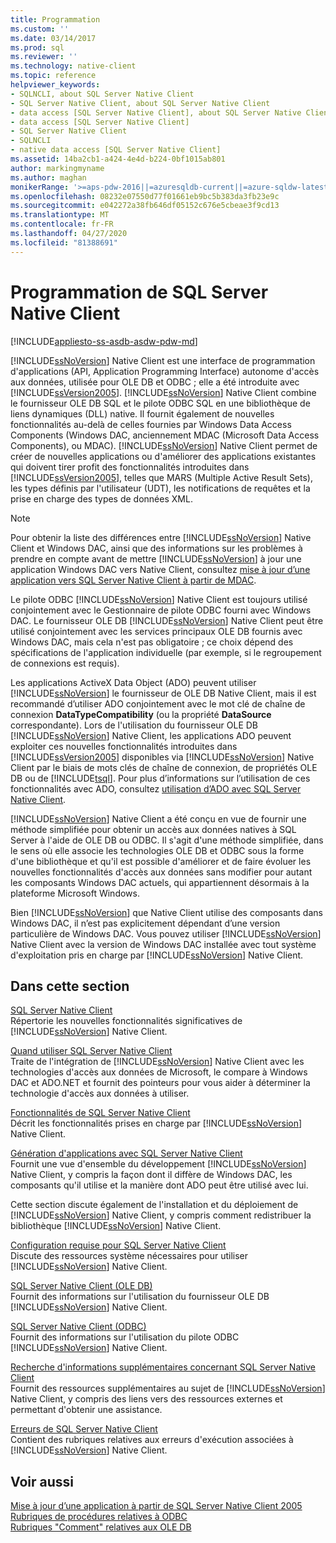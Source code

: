 ```yaml
---
title: Programmation
ms.custom: ''
ms.date: 03/14/2017
ms.prod: sql
ms.reviewer: ''
ms.technology: native-client
ms.topic: reference
helpviewer_keywords:
- SQLNCLI, about SQL Server Native Client
- SQL Server Native Client, about SQL Server Native Client
- data access [SQL Server Native Client], about SQL Server Native Client
- data access [SQL Server Native Client]
- SQL Server Native Client
- SQLNCLI
- native data access [SQL Server Native Client]
ms.assetid: 14ba2cb1-a424-4e4d-b224-0bf1015ab801
author: markingmyname
ms.author: maghan
monikerRange: '>=aps-pdw-2016||=azuresqldb-current||=azure-sqldw-latest||>=sql-server-2016||=sqlallproducts-allversions||>=sql-server-linux-2017||=azuresqldb-mi-current'
ms.openlocfilehash: 08232e07550d77f01661eb9bc5b383da3fb23e9c
ms.sourcegitcommit: e042272a38fb646df05152c676e5cbeae3f9cd13
ms.translationtype: MT
ms.contentlocale: fr-FR
ms.lasthandoff: 04/27/2020
ms.locfileid: "81388691"
---
```

# <a name="sql-server-native-client-programming"></a>Programmation de SQL Server Native Client
[!INCLUDE[appliesto-ss-asdb-asdw-pdw-md](../../includes/appliesto-ss-asdb-asdw-pdw-md.md)]

  [!INCLUDE[ssNoVersion](../../includes/ssnoversion-md.md)] Native Client est une interface de programmation d'applications (API, Application Programming Interface) autonome d'accès aux données, utilisée pour OLE DB et ODBC ; elle a été introduite avec [!INCLUDE[ssVersion2005](../../includes/ssversion2005-md.md)]. [!INCLUDE[ssNoVersion](../../includes/ssnoversion-md.md)] Native Client combine le fournisseur OLE DB SQL et le pilote ODBC SQL en une bibliothèque de liens dynamiques (DLL) native. Il fournit également de nouvelles fonctionnalités au-delà de celles fournies par Windows Data Access Components (Windows DAC, anciennement MDAC (Microsoft Data Access Components), ou MDAC). [!INCLUDE[ssNoVersion](../../includes/ssnoversion-md.md)] Native Client permet de créer de nouvelles applications ou d'améliorer des applications existantes qui doivent tirer profit des fonctionnalités introduites dans [!INCLUDE[ssVersion2005](../../includes/ssversion2005-md.md)], telles que MARS (Multiple Active Result Sets), les types définis par l'utilisateur (UDT), les notifications de requêtes et la prise en charge des types de données XML.  
  
> [!NOTE]  
>  Pour obtenir la liste des différences entre [!INCLUDE[ssNoVersion](../../includes/ssnoversion-md.md)] Native Client et Windows DAC, ainsi que des informations sur les problèmes à prendre en compte avant de mettre [!INCLUDE[ssNoVersion](../../includes/ssnoversion-md.md)] à jour une application Windows DAC vers Native Client, consultez [mise à jour d’une application vers SQL Server Native Client à partir de MDAC](../../relational-databases/native-client/applications/updating-an-application-to-sql-server-native-client-from-mdac.md).  
  
 Le pilote ODBC [!INCLUDE[ssNoVersion](../../includes/ssnoversion-md.md)] Native Client est toujours utilisé conjointement avec le Gestionnaire de pilote ODBC fourni avec Windows DAC. Le fournisseur OLE DB [!INCLUDE[ssNoVersion](../../includes/ssnoversion-md.md)] Native Client peut être utilisé conjointement avec les services principaux OLE DB fournis avec Windows DAC, mais cela n'est pas obligatoire ; ce choix dépend des spécifications de l'application individuelle (par exemple, si le regroupement de connexions est requis).  
  
 Les applications ActiveX Data Object (ADO) peuvent utiliser [!INCLUDE[ssNoVersion](../../includes/ssnoversion-md.md)] le fournisseur de OLE DB Native Client, mais il est recommandé d’utiliser ADO conjointement avec le mot clé de chaîne de connexion **DataTypeCompatibility** (ou la propriété **DataSource** correspondante). Lors de l'utilisation du fournisseur OLE DB [!INCLUDE[ssNoVersion](../../includes/ssnoversion-md.md)] Native Client, les applications ADO peuvent exploiter ces nouvelles fonctionnalités introduites dans [!INCLUDE[ssVersion2005](../../includes/ssversion2005-md.md)] disponibles via [!INCLUDE[ssNoVersion](../../includes/ssnoversion-md.md)] Native Client par le biais de mots clés de chaîne de connexion, de propriétés OLE DB ou de [!INCLUDE[tsql](../../includes/tsql-md.md)]. Pour plus d’informations sur l’utilisation de ces fonctionnalités avec ADO, consultez [utilisation d’ADO avec SQL Server Native Client](../../relational-databases/native-client/applications/using-ado-with-sql-server-native-client.md).  
  
 [!INCLUDE[ssNoVersion](../../includes/ssnoversion-md.md)] Native Client a été conçu en vue de fournir une méthode simplifiée pour obtenir un accès aux données natives à SQL Server à l'aide de OLE DB ou ODBC. Il s'agit d'une méthode simplifiée, dans le sens où elle associe les technologies OLE DB et ODBC sous la forme d'une bibliothèque et qu'il est possible d'améliorer et de faire évoluer les nouvelles fonctionnalités d'accès aux données sans modifier pour autant les composants Windows DAC actuels, qui appartiennent désormais à la plateforme Microsoft Windows.  
  
 Bien [!INCLUDE[ssNoVersion](../../includes/ssnoversion-md.md)] que Native Client utilise des composants dans Windows DAC, il n’est pas explicitement dépendant d’une version particulière de Windows DAC. Vous pouvez utiliser [!INCLUDE[ssNoVersion](../../includes/ssnoversion-md.md)] Native Client avec la version de Windows DAC installée avec tout système d'exploitation pris en charge par [!INCLUDE[ssNoVersion](../../includes/ssnoversion-md.md)] Native Client.  
  
## <a name="in-this-section"></a>Dans cette section  
 [SQL Server Native Client](../../relational-databases/native-client/sql-server-native-client.md)  
 Répertorie les nouvelles fonctionnalités significatives de [!INCLUDE[ssNoVersion](../../includes/ssnoversion-md.md)] Native Client.  
  
 [Quand utiliser SQL Server Native Client](../../relational-databases/native-client/when-to-use-sql-server-native-client.md)  
 Traite de l'intégration de [!INCLUDE[ssNoVersion](../../includes/ssnoversion-md.md)] Native Client avec les technologies d'accès aux données de Microsoft, le compare à Windows DAC et ADO.NET et fournit des pointeurs pour vous aider à déterminer la technologie d'accès aux données à utiliser.  
  
 [Fonctionnalités de SQL Server Native Client](../../relational-databases/native-client/features/sql-server-native-client-features.md)  
 Décrit les fonctionnalités prises en charge par [!INCLUDE[ssNoVersion](../../includes/ssnoversion-md.md)] Native Client.  
  
 [Génération d'applications avec SQL Server Native Client](../../relational-databases/native-client/applications/building-applications-with-sql-server-native-client.md)  
 Fournit une vue d'ensemble du développement [!INCLUDE[ssNoVersion](../../includes/ssnoversion-md.md)] Native Client, y compris la façon dont il diffère de Windows DAC, les composants qu'il utilise et la manière dont ADO peut être utilisé avec lui.  
  
 Cette section discute également de l'installation et du déploiement de [!INCLUDE[ssNoVersion](../../includes/ssnoversion-md.md)] Native Client, y compris comment redistribuer la bibliothèque [!INCLUDE[ssNoVersion](../../includes/ssnoversion-md.md)] Native Client.  
  
 [Configuration requise pour SQL Server Native Client](../../relational-databases/native-client/system-requirements-for-sql-server-native-client.md)  
 Discute des ressources système nécessaires pour utiliser [!INCLUDE[ssNoVersion](../../includes/ssnoversion-md.md)] Native Client.  
  
 [SQL Server Native Client &#40;OLE DB&#41;](../../relational-databases/native-client/ole-db/sql-server-native-client-ole-db.md)  
 Fournit des informations sur l'utilisation du fournisseur OLE DB [!INCLUDE[ssNoVersion](../../includes/ssnoversion-md.md)] Native Client.  
  
 [SQL Server Native Client &#40;ODBC&#41;](../../relational-databases/native-client/odbc/sql-server-native-client-odbc.md)  
 Fournit des informations sur l'utilisation du pilote ODBC [!INCLUDE[ssNoVersion](../../includes/ssnoversion-md.md)] Native Client.  
  
 [Recherche d'informations supplémentaires concernant SQL Server Native Client](../../relational-databases/native-client/finding-more-sql-server-native-client-information.md)  
 Fournit des ressources supplémentaires au sujet de [!INCLUDE[ssNoVersion](../../includes/ssnoversion-md.md)] Native Client, y compris des liens vers des ressources externes et permettant d'obtenir une assistance.  
  
 [Erreurs de SQL Server Native Client](https://msdn.microsoft.com/library/ebd0e9a8-5fe5-4b15-9a44-2f131a13c186)  
 Contient des rubriques relatives aux erreurs d'exécution associées à [!INCLUDE[ssNoVersion](../../includes/ssnoversion-md.md)] Native Client.  
  
## <a name="see-also"></a>Voir aussi  
 [Mise à jour d’une application à partir de SQL Server Native Client 2005](../../relational-databases/native-client/applications/updating-an-application-from-sql-server-2005-native-client.md)   
 [Rubriques de procédures relatives à ODBC](../../relational-databases/native-client-odbc-how-to/odbc-how-to-topics.md)   
 [Rubriques "Comment" relatives aux OLE DB](../../relational-databases/native-client-ole-db-how-to/ole-db-how-to-topics.md)  
  
  

